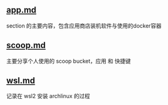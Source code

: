 ## [app.md](./app.md)
  section 的主要内容，包含应用商店装机软件与使用的docker容器
## [scoop.md](./scoop.md)
  主要分享个人使用的 scoop bucket，应用 和 快捷键

## [wsl.md](./wsl.md)

记录在 wsl2 安装 archlinux 的过程 
